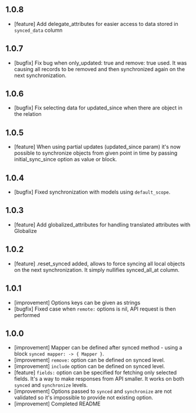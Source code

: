 ## 1.0.8
  * [feature] Add delegate_attributes for easier access to data stored in `synced_data` column
## 1.0.7
  * [bugfix] Fix bug when only_updated: true and remove: true used. It was causing all records to be removed and then synchronized again
    on the next synchronization.
## 1.0.6
  * [bugfix] Fix selecting data for updated_since when there are object in the
    relation
## 1.0.5
  * [feature] When using partial updates (updated_since param) it's now possible
  to synchronize objects from given point in time by passing initial_sync_since
  option as value or block.
## 1.0.4
  * [bugfix] Fixed synchronization with models using `default_scope`.
## 1.0.3
  * [feature] Add globalized_attributes for handling translated attributes
    with Globalize
## 1.0.2
  * [feature] .reset_synced added, allows to force syncing all local objects on
    the next synchronization. It simply nullifies synced_all_at column.

## 1.0.1
  * [improvement] Options keys can be given as strings
  * [bugfix] Fixed case when `remote:` options is nil, API request is then performed

## 1.0.0

  * [improvement] Mapper can be defined after synced method - using a block
    `synced mapper: -> { Mapper }`.
  * [improvement] `remove:` option can be defined on synced level.
  * [improvement] `include` option can be defined on synced level.
  * [feature] `fields:` option can be specified for fetching only selected
      fields. It's a way to make responses from API smaller. It works on both `synced` and `synchronize` levels.
  * [improvement] Options passed to `synced` and `synchronize` are not
      validated so it's impossible to provide not existing option.
  * [improvement] Completed README

